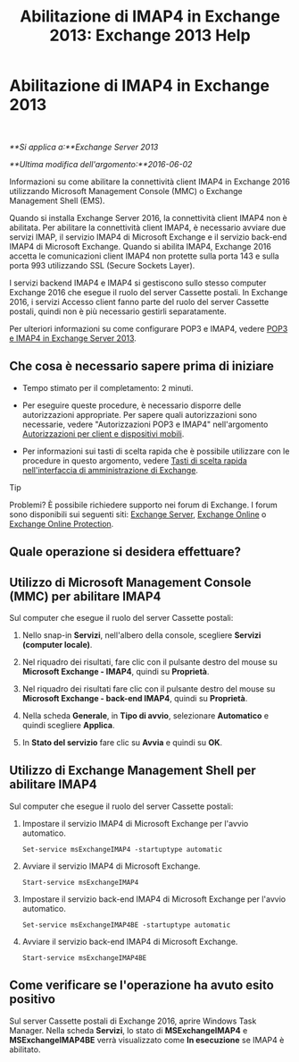 ﻿---
title: 'Abilitazione di IMAP4 in Exchange 2013: Exchange 2013 Help'
TOCTitle: Abilitazione di IMAP4
ms:assetid: c1ae10dd-14da-4400-b38d-2aeafde8abe6
ms:mtpsurl: https://technet.microsoft.com/it-it/library/Bb124489(v=EXCHG.150)
ms:contentKeyID: 50481589
ms.date: 01/04/2018
mtps_version: v=EXCHG.150
ms.translationtype: HT
---

# Abilitazione di IMAP4 in Exchange 2013

 

_**Si applica a:**Exchange Server 2013_

_**Ultima modifica dell'argomento:**2016-06-02_

Informazioni su come abilitare la connettività client IMAP4 in Exchange 2016 utilizzando Microsoft Management Console (MMC) o Exchange Management Shell (EMS).

Quando si installa Exchange Server 2016, la connettività client IMAP4 non è abilitata. Per abilitare la connettività client IMAP4, è necessario avviare due servizi IMAP, il servizio IMAP4 di Microsoft Exchange e il servizio back-end IMAP4 di Microsoft Exchange. Quando si abilita IMAP4, Exchange 2016 accetta le comunicazioni client IMAP4 non protette sulla porta 143 e sulla porta 993 utilizzando SSL (Secure Sockets Layer).

I servizi backend IMAP4 e IMAP4 si gestiscono sullo stesso computer Exchange 2016 che esegue il ruolo del server Cassette postali. In Exchange 2016, i servizi Accesso client fanno parte del ruolo del server Cassette postali, quindi non è più necessario gestirli separatamente.

Per ulteriori informazioni su come configurare POP3 e IMAP4, vedere [POP3 e IMAP4 in Exchange Server 2013](pop3-and-imap4-in-exchange-server-2013-exchange-2013-help.md).

## Che cosa è necessario sapere prima di iniziare

  - Tempo stimato per il completamento: 2 minuti.

  - Per eseguire queste procedure, è necessario disporre delle autorizzazioni appropriate. Per sapere quali autorizzazioni sono necessarie, vedere "Autorizzazioni POP3 e IMAP4" nell'argomento [Autorizzazioni per client e dispositivi mobili](clients-and-mobile-devices-permissions-exchange-2013-help.md).

  - Per informazioni sui tasti di scelta rapida che è possibile utilizzare con le procedure in questo argomento, vedere [Tasti di scelta rapida nell'interfaccia di amministrazione di Exchange](keyboard-shortcuts-in-the-exchange-admin-center-exchange-online-protection-help.md).


> [!TIP]
> Problemi? È possibile richiedere supporto nei forum di Exchange. I forum sono disponibili sui seguenti siti: <A href="https://go.microsoft.com/fwlink/p/?linkid=60612">Exchange Server</A>, <A href="https://go.microsoft.com/fwlink/p/?linkid=267542">Exchange Online</A> o <A href="https://go.microsoft.com/fwlink/p/?linkid=285351">Exchange Online Protection</A>.



## Quale operazione si desidera effettuare?

## Utilizzo di Microsoft Management Console (MMC) per abilitare IMAP4

Sul computer che esegue il ruolo del server Cassette postali:

1.  Nello snap-in **Servizi**, nell'albero della console, scegliere **Servizi (computer locale)**.

2.  Nel riquadro dei risultati, fare clic con il pulsante destro del mouse su **Microsoft Exchange - IMAP4**, quindi su **Proprietà**.

3.  Nel riquadro dei risultati fare clic con il pulsante destro del mouse su **Microsoft Exchange - back-end IMAP4**, quindi su **Proprietà**.

4.  Nella scheda **Generale**, in **Tipo di avvio**, selezionare **Automatico** e quindi scegliere **Applica**.

5.  In **Stato del servizio** fare clic su **Avvia** e quindi su **OK**.

## Utilizzo di Exchange Management Shell per abilitare IMAP4

Sul computer che esegue il ruolo del server Cassette postali:

1.  Impostare il servizio IMAP4 di Microsoft Exchange per l'avvio automatico.
    
        Set-service msExchangeIMAP4 -startuptype automatic

2.  Avviare il servizio IMAP4 di Microsoft Exchange.
    
        Start-service msExchangeIMAP4

3.  Impostare il servizio back-end IMAP4 di Microsoft Exchange per l'avvio automatico.
    
        Set-service msExchangeIMAP4BE -startuptype automatic

4.  Avviare il servizio back-end IMAP4 di Microsoft Exchange.
    
        Start-service msExchangeIMAP4BE

## Come verificare se l'operazione ha avuto esito positivo

Sul server Cassette postali di Exchange 2016, aprire Windows Task Manager. Nella scheda **Servizi**, lo stato di **MSExchangeIMAP4** e **MSExchangeIMAP4BE** verrà visualizzato come **In esecuzione** se IMAP4 è abilitato.

